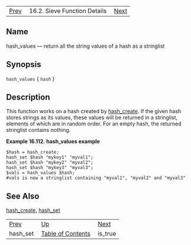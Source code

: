 |     |     |     |
| --- | --- | --- |
| [Prev](sieve.ref.hash_set)  | 16.2. Sieve Function Details |  [Next](sieve.ref.is_true) |

<a name="sieve.ref.hash_values"></a>
## Name

hash_values — return all the string values of a hash as a stringlist

## Synopsis

`hash_values` { *`hash`* }

<a name="idp30980624"></a>
## Description

This function works on a hash created by [hash_create](sieve.ref.hash_create "hash_create"). If the given hash stores strings as its values, these values will be returned in a stringlist, elements of which are in random order. For an empty hash, the returned stringlist contains nothing.

<a name="example.hash_values"></a>

**Example 16.112. hash_values example**

```
$hash = hash_create;
hash_set $hash "mykey1" "myval1";
hash_set $hash "mykey2" "myval2";
hash_set $hash "mykey3" "myval3";
$vals = hash_values $hash;
#vals is now a stringlist containing "myval1", "myval2" and "myval3"
```

<a name="idp30985872"></a>
## See Also

[hash_create](sieve.ref.hash_create "hash_create"), [hash_set](sieve.ref.hash_set "hash_set")


|     |     |     |
| --- | --- | --- |
| [Prev](sieve.ref.hash_set)  | [Up](sieve.ref.files) |  [Next](sieve.ref.is_true) |
| hash_set  | [Table of Contents](index) |  is_true |
